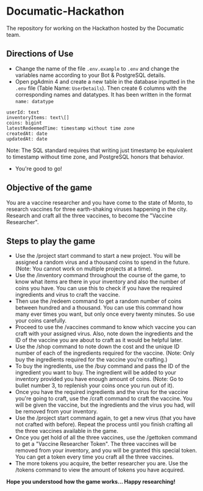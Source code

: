 # Documatic-Hackathon

The repository for working on the Hackathon hosted by the Documatic team.

## Directions of Use

- Change the name of the file `.env.example` to `.env` and change the variables name according to your Bot & PostgreSQL details.
- Open pgAdmin 4 and create a new table in the database inputted in the `.env` file (Table Name: `UserDetails`). Then create 6 columns with the corresponding names and datatypes.
It has been written in the format `name: datatype`

```
userId: text
inventoryItems: text\[]
coins: bigint
latestRedeemedTime: timestamp without time zone
createdAt: date
updatedAt: date
```

Note: The SQL standard requires that writing just timestamp be equivalent to timestamp without time zone, and PostgreSQL honors that behavior.

- You're good to go!

## Objective of the game

You are a vaccine researcher and you have come to the state of Monto, to research vaccines for three earth-shaking viruses happening in the city. Research and craft all the three vaccines, to become the "Vaccine Researcher".

## Steps to play the game

- Use the /project start command to start a new project. You will be assigned a random virus and a thousand coins to spend in the future. (Note: You cannot work on multiple projects at a time).
- Use the /inventory command throughout the course of the game, to know what items are there in your inventory and also the number of coins you have. You can use this to check if you have the required ingredients and virus to craft the vaccine.
- Then use the /redeem command to get a random number of coins between hundred and a thousand. You can use this command how many ever times you want, but only once every twenty minutes. So use your coins carefully.
- Proceed to use the /vaccines command to know which vaccine you can craft with your assigned virus. Also, note down the ingredients and the ID of the vaccine you are about to craft as it would be helpful later.
- Use the /shop command to note down the cost and the unique ID number of each of the ingredients required for the vaccine. (Note: Only buy the ingredients required for the vaccine you're crafting.)
- To buy the ingredients, use the /buy command and pass the ID of the ingredient you want to buy. The ingredient will be added to your inventory provided you have enough amount of coins. (Note: Go to bullet number 3, to replenish your coins once you run out of it).
- Once you have the required ingredients and the virus for the vaccine you're going to craft, use the /craft command to craft the vaccine. You will be given the vaccine, but the ingredients and the virus you had, will be removed from your inventory.
- Use the /project start command again, to get a new virus (that you have not crafted with before). Repeat the process until you finish crafting all the three vaccines available in the game.
- Once you get hold of all the three vaccines, use the /gettoken command to get a "Vaccine Researcher Token". The three vaccines will be removed from your inventory, and you will be granted this special token. You can get a token every time you craft all the three vaccines.
- The more tokens you acquire, the better researcher you are. Use the /tokens command to view the amount of tokens you have acquired.

**Hope you understood how the game works... Happy researching!**
